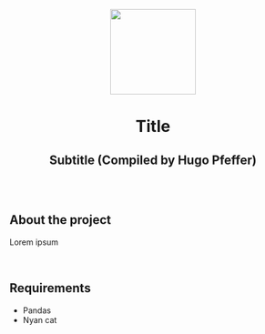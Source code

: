<p align="center">
    <img height="150px" alt="" src="">
</p>

<h1 align="center">
    Title
</h1>

<h2 align="center">
    Subtitle (Compiled by Hugo Pfeffer)
</h2>

<p align="center">
    <!-- <img alt="Made By" src="https://img.shields.io/badge/Made%20By-Hugo%20Pfeffer-red">
    <img alt="Top Languages" src="https://img.shields.io/github/languages/top/HugoPfeffer/kovaaks-stats">
    <img alt="License" src="https://img.shields.io/github/license/HugoPfeffer/vagrant-ansible"> -->
</p>

</br>
</br>
<h2> About the project </h2>

Lorem ipsum


</br>
<h2>Requirements</h2>
<ul>
    <li>Pandas</li>
    <li>Nyan cat</li>
</ul>
</br>







